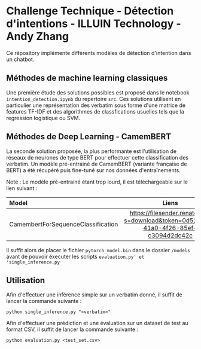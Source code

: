 # Challenge Technique - Détection d'intentions - ILLUIN Technology - Andy Zhang

Ce répository implémente différents modèles de détection d'intention dans un chatbot.

## Méthodes de machine learning classiques

Une première étude des solutions possibles est proposé dans le notebook `intention_detection.ipynb` du repertoire `src`.
Ces solutions utilisent en particulier une représentation des verbatim sous forme d'une matrice de features TF-IDF et des algorithmes de classfications usuelles tels que la regression logistique ou SVM.

## Méthodes de Deep Learning - CamemBERT

La seconde solution proposée, la plus performante est l'utilisation de réseaux de neurones de type BERT pour effectuer cette classification des verbatim.
Un modèle pré-entrainé de CamemBERT (variante française de BERT) a été récupéré puis fine-tuné sur nos données d'entraînements.

Note : Le modèle pré-entrainé étant trop lourd, il est téléchargeable sur le lien suivant :

| Model | Liens |
| :-- | :-: |
| CamembertForSequenceClassification | https://filesender.renater.fr/?s=download&token=0d52833d-41a0-4f26-85ef-c3094d2dc42c |

Il suffit alors de placer le fichier `pytorch_model.bin` dans le dossier `/models` avant de pouvoir éxecuter les scripts `evaluation.py' et 'single_inference.py`

## Utilisation

Afin d'effectuer une inférence simple sur un verbatim donné, il suffit de lancer la commande suivante :

``` shell
python single_inference.py "<verbatim>"
```

Afin d'effectuer une prédiction et une évaluation sur un dataset de test au format CSV, il suffit de lancer la commande suivante :

``` shell
python evaluation.py <test_set.csv>
```